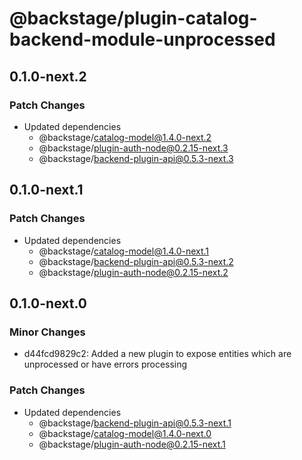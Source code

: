 # @backstage/plugin-catalog-backend-module-unprocessed

## 0.1.0-next.2

### Patch Changes

- Updated dependencies
  - @backstage/catalog-model@1.4.0-next.2
  - @backstage/plugin-auth-node@0.2.15-next.3
  - @backstage/backend-plugin-api@0.5.3-next.3

## 0.1.0-next.1

### Patch Changes

- Updated dependencies
  - @backstage/catalog-model@1.4.0-next.1
  - @backstage/backend-plugin-api@0.5.3-next.2
  - @backstage/plugin-auth-node@0.2.15-next.2

## 0.1.0-next.0

### Minor Changes

- d44fcd9829c2: Added a new plugin to expose entities which are unprocessed or have errors processing

### Patch Changes

- Updated dependencies
  - @backstage/backend-plugin-api@0.5.3-next.1
  - @backstage/catalog-model@1.4.0-next.0
  - @backstage/plugin-auth-node@0.2.15-next.1
